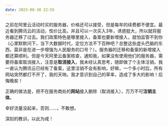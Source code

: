 ```yaml
---
date: 2023-08-30 22:55
---
```


之前在阿里云活动时买的服务器，价格还可以接受，但是每年的续费都不便宜。最近看到腾讯云的活动，性价比高，并且可以一次买入3年，诱惑挺大，所以就将服务器迁移了过去。我们政策特色是哪里接入，备案也要新增接入，就怕监管不到你（心里默默问下，当下大数据时代，定位方法不下百种吧？总整这些虚头巴脑的东西，莫非是在进一步增强为人民服务的口号？）。服务器的迁移和备案的新增接入都还算顺利。但是今天阿里云备案核查，通知我，如果没有使用他们的服务器，需要将备案取消接入，注意是**取消接入**，我未经认真思考，随即做了个主体注销，我一直认为腾讯云已经有了备案，这里注销不会有影响，好嘛，一个多小时后，所有网站突然都打不开了，我的天呐，我才意识到自己的草率，造成了多大的影响！后悔晚矣！

正确的做法是，把不在服务商处的**网站**接入删除（取消接入），万万不可**注销主体**。

幸好流量没起来，否则……，不敢想。

深刻的教训，以此为戒！
